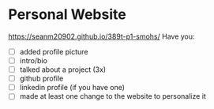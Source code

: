# Personal Website

https://seanm20902.github.io/389t-p1-smohs/
Have you:

- [ ] added profile picture
- [ ] intro/bio
- [ ] talked about a project (3x)
- [ ] github profile
- [ ] linkedin profile (if you have one)
- [ ] made at least one change to the website to personalize it
